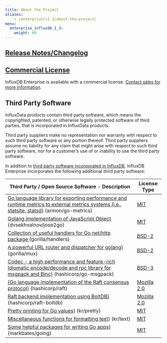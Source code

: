 ```yaml
---
title: About the Project
aliases:
    - /enterprise/v1.3/about-the-project/
menu:
  enterprise_influxdb_1_3:
    weight: 60
---
```


## [Release Notes/Changelog](/enterprise_influxdb/v1.3/about-the-project/release-notes-changelog/)

## [Commercial License](https://www.influxdata.com/legal/slsa/)
InfluxDB Enterprise is available with a commercial license.  [Contact sales for more information](https://www.influxdata.com/contact-sales/).

## Third Party Software
InfluxData products contain third party software, which means the copyrighted, patented, or otherwise legally protected
software of third parties, that is incorporated in InfluxData products.

Third party suppliers make no representation nor warranty with respect to such third party software or any portion thereof.
Third party suppliers assume no liability for any claim that might arise with respect to such third party software, nor for a
customer’s use of or inability to use the third party software.

In addition to [third party software incorporated in InfluxDB](http://docs.influxdata.com/influxdb/v1.4/about_the_project/#third_party), InfluxDB Enterprise incorporates the following additional third party software:

| Third Party / Open Source Software - Description | License Type   |
| ---------------------------------------- | ------------------- |
| [Go language library for exporting performance and runtime metrics to external metrics systems (i.e., statsite, statsd)](https://github.com/armon/go-metrics) (armon/go-metrics) | [MIT](https://github.com/armon/go-metrics/blob/master/LICENSE) |
| [Golang implementation of JavaScript Object](https://github.com/dvsekhvalnov/jose2go) (dvsekhvalnov/jose2go)  | [MIT](https://github.com/dvsekhvalnov/jose2go/blob/master/LICENSE) |
| [Collection of useful handlers for Go net/http package ](https://github.com/gorilla/handlers) (gorilla/handlers) | [BSD-2](https://github.com/gorilla/handlers/blob/master/LICENSE) |
| [A powerful URL router and dispatcher for golang)](https://github.com/gorilla/mux) (gorilla/mux) | [BSD-2](https://github.com/gorilla/handlers/blob/master/LICENSE) |
| [Codec - a high performance and feature-rich Idiomatic encode/decode and rpc library for msgpack and Binc)](https://github.com/hashicorp/go-msgpack) (hashicorp/go-msgpack)| [BSD-3](https://github.com/hashicorp/go-msgpack/blob/master/LICENSE) |
| [(Go language implementation of the Raft consensus protocol)](https://github.com/hashicorp/raft) (hashicorp/raft) | [Mozilla 2.0](https://github.com/hashicorp/raft/blob/master/LICENSE) |
| [Raft backend implementation using BoltDB)](https://github.com/hashicorp/raft-boltdb) (hashicorp/raft-boltdb) | [Mozilla 2.0](https://github.com/hashicorp/raft-boltdb/blob/master/LICENSE) |
| [Pretty printing for Go values)](https://github.com/kr/pretty) (kr/pretty) | [MIT](https://github.com/kr/pretty/blob/master/License) |
| [Miscellaneous functions for formatting text)](https://github.com/kr/text) (kr/text) | [MIT](https://github.com/kr/text/blob/main/License) |
| [Some helpful packages for writing Go apps)](https://github.com/markbates/going) (markbates/going) | [MIT](https://github.com/markbates/going/blob/master/LICENSE.txt) |
